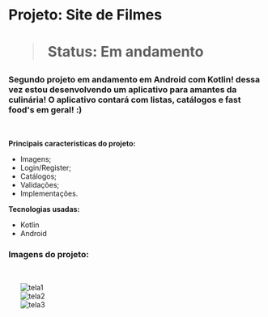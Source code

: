 
<h1> Projeto: Site de Filmes <h1> 

  > Status: Em andamento
  
  ### Segundo projeto em andamento em Android com Kotlin! dessa vez estou desenvolvendo um aplicativo para amantes da culinária! O aplicativo contará com listas, catálogos e fast food's em geral! :)
  
  <br>
  
  <strong>Principais caracteristicas do projeto: </strong>
  + Imagens;
  + Login/Register;
  + Catálogos;
  + Validações;
  + Implementações.
  
  <strong>Tecnologias usadas: </strong>
   + Kotlin
   + Android 
  
   ### Imagens do projeto:
  
  <br>
  
&nbsp;&nbsp;&nbsp;&nbsp;&nbsp;&nbsp;![tela1](https://user-images.githubusercontent.com/79876042/142459159-5a596e41-448a-4ecb-b459-380d8179847c.png)
  <br>
&nbsp;&nbsp;&nbsp;&nbsp;&nbsp;&nbsp;![tela2](https://user-images.githubusercontent.com/79876042/142459277-e22c114b-e01f-4bb5-abdd-840194e5fd07.png)
  <br>
&nbsp;&nbsp;&nbsp;&nbsp;&nbsp;&nbsp;![tela3](https://user-images.githubusercontent.com/79876042/142459375-a1ac97c4-f48e-41d9-9d13-0bdd0c5b5b64.png)
  <br>
